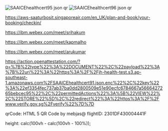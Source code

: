 ![SAAICEhealthcert95 json qr](https://user-images.githubusercontent.com/22941080/123048113-182afb00-d40f-11eb-9275-2c7fcdf31e6a.png)
![SAAICEhealthcert96 json qr](https://user-images.githubusercontent.com/22941080/123048149-237e2680-d40f-11eb-9dd2-809b975df055.png)

https://aws-saaturbosit.singaporeair.com/en_UK/plan-and-book/your-booking/checkin/

https://ibm.webex.com/meet/srihakum

https://ibm.webex.com/meet/kapmalho

https://ibm.webex.com/meet/arukumar

https://action.openattestation.com/?q=%7B%22type%22%3A%22DOCUMENT%22%2C%22payload%22%3A%7B%22uri%22%3A%22https%3A%2F%2Fjh-health-test.s3.ap-southeast-1.amazonaws.com%2FSAAICEhealthcert91.json.enc%22%2C%22key%22%3A%22ef3354fec737ab37ba0dd2800509e51e90ecfc6784667a5666427265bebcec95%22%2C%22permittedActions%22%3A%5B%22VIEW%22%2C%22STORE%22%5D%2C%22redirect%22%3A%22https%3A%2F%2Fwww.verify.gov.sg%2Fverify%22%7D%7D


qrCode: HTML 5 QR Code by mebjas@
flightID: 2301DF430004441F

height: calc(100vh - calc(100vh - 100%));
